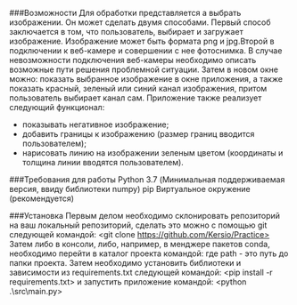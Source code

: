 ###Возможности
Для обработки представляется а выбрать изображении. Он
может сделать двумя способами. Первый способ заключается в том, что
пользователь, выбирает и загружает изображение. Изображение может быть
формата png и jpg.Второй в подключении к веб-камере и совершении с нее
фотоснимка. В случае невозможности подключения веб-камеры необходимо
описать возможные пути решения проблемной ситуации. Затем в новом окне можно:
показать выбранное изображение в окне приложения, а также показать красный,
зеленый или синий канал изображения, притом пользователь выбирает канал
сам.
Приложение также реализует следующий функционал:
- показывать негативное изображение;
- добавить границы к изображению (размер границ вводится
пользователем);
- нарисовать линию на изображении зеленым цветом (координаты и
толщина линии вводятся пользователем).

###Требования для работы
Python 3.7 (Минимальная поддерживаемая версия, ввиду библиотеки numpy)
pip
Виртуальное окружение (рекомендуется)

###Установка
Первым делом необходимо склонировать репозиторий на ваш локальный репозиторий, сделать это можно с помощью git следующей командой:
<git clone https://github.com/Kersio/Practice>
Затем либо в консоли, либо, например, в менджере пакетов conda, необходимо перейти в каталог проекта командой:
<cd path>
где path - это путь до папки проекта.
Затем необходимо установить библиотеки и зависимости из requirements.txt следующей командой:
<pip install -r requirements.txt>
и запустить приложение командой:
<python .\src\main.py>
